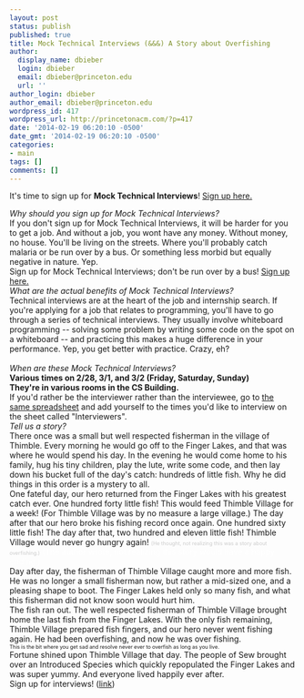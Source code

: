 ```yaml
---
layout: post
status: publish
published: true
title: Mock Technical Interviews (&&&) A Story about Overfishing
author:
  display_name: dbieber
  login: dbieber
  email: dbieber@princeton.edu
  url: ''
author_login: dbieber
author_email: dbieber@princeton.edu
wordpress_id: 417
wordpress_url: http://princetonacm.com/?p=417
date: '2014-02-19 06:20:10 -0500'
date_gmt: '2014-02-19 06:20:10 -0500'
categories:
- main
tags: []
comments: []
---
```

<p>It's time to sign up for <b>Mock Technical Interviews</b>! <a href="https://docs.google.com/spreadsheets/d/1amAHUBWdVEGgoiUQwDBhS6R4nmRS_xrTBeB8TSx11YE/edit#gid=1228484453" target="_blank">Sign up here.</a></p>
<div></div>
<div><i>Why should you sign up for Mock Technical Interviews?</i></div>
<div>If you don't sign up for Mock Technical Interviews, it will be harder for you to get a job. And without a job, you wont have any money. Without money, no house. You'll be living on the streets. Where you'll probably catch malaria or be run over by a bus. Or something less morbid but equally negative in nature. Yep.</div>
<div></div>
<div>Sign up for Mock Technical Interviews; don't be run over by a bus! <a href="https://docs.google.com/spreadsheets/d/1amAHUBWdVEGgoiUQwDBhS6R4nmRS_xrTBeB8TSx11YE/edit#gid=1228484453" target="_blank">Sign up here.</a></div>
<div></div>
<div><i>What are the actual benefits of Mock Technical Interviews?</i></div>
<div>Technical interviews are at the heart of the job and internship search. If you're applying for a job that relates to programming, you'll have to go through a series of technical interviews. They usually involve whiteboard programming -- solving some problem by writing some code on the spot on a whiteboard -- and practicing this makes a huge difference in your performance. Yep, you get better with practice. Crazy, eh?</div>
<div><i> </i></div>
<div><i>When are these Mock Technical Interviews?</i></div>
<div><b>Various times on 2/28, 3/1, and 3/2 (Friday, Saturday, Sunday)</b></div>
<div><b>They're in various rooms in the CS Building.</b></div>
<div></div>
<div>If you'd rather be the interviewer rather than the interviewee, go to <a href="https://docs.google.com/spreadsheets/d/1amAHUBWdVEGgoiUQwDBhS6R4nmRS_xrTBeB8TSx11YE/edit#gid=0" target="_blank">the same spreadsheet</a> and add yourself to the times you'd like to interview on the sheet called "Interviewers".</div>
<div></div>
<div><i>Tell us a story?</i></div>
<div></div>
<div>There once was a small but well respected fisherman in the village of Thimble. Every morning he would go off to the Finger Lakes, and that was where he would spend his day. In the evening he would come home to his family, hug his tiny children, play the lute, write some code, and then lay down his bucket full of the day's catch: hundreds of little fish. Why he did things in this order is a mystery to all.</div>
<div></div>
<div>One fateful day, our hero returned from the Finger Lakes with his greatest catch ever. One hundred forty little fish! This would feed Thimble Village for a week! (For Thimble Village was by no measure a large village.) The day after that our hero broke his fishing record once again. One hundred sixty little fish! The day after that, two hundred and eleven little fish! Thimble Village would never go hungry again! <span style="color: #cccccc; font-size: xx-small;">(He thought, not realizing this was a story about overfishing.)</span> <span style="color: #ffffff;">(The author wrote, not realizing this story would have a happy ending.)</span></div>
<div></div>
<div>Day after day, the fisherman of Thimble Village caught more and more fish. He was no longer a small fisherman now, but rather a mid-sized one, and a pleasing shape to boot. The Finger Lakes held only so many fish, and what this fisherman did not know soon would hurt him.</div>
<div></div>
<div>The fish ran out. The well respected fisherman of Thimble Village brought home the last fish from the Finger Lakes. With the only fish remaining, Thimble Village prepared fish fingers, and our hero never went fishing again. He had been overfishing, and now he was over fishing.</div>
<div></div>
<div><span style="font-size: xx-small;">This is the bit where you get sad and resolve never ever to overfish as long as you live.</span></div>
<div></div>
<div>Fortune shined upon Thimble Village that day. The people of Sew brought over an Introduced Species which quickly repopulated the Finger Lakes and was super yummy. And everyone lived happily ever after.</div>
<div></div>
<div>Sign up for interviews! (<a href="https://docs.google.com/spreadsheets/d/1amAHUBWdVEGgoiUQwDBhS6R4nmRS_xrTBeB8TSx11YE/edit#gid=1228484453" target="_blank">link</a>)</div>
